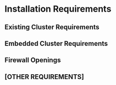 # Installation Requirements

## Existing Cluster Requirements

## Embedded Cluster Requirements

## Firewall Openings

## [OTHER REQUIREMENTS]